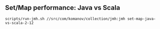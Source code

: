 ## Set/Map performance: Java vs Scala

```
scripts/run-jmh.sh //src/com/komanov/collection/jmh:jmh set-map-java-vs-scala-2-12
```